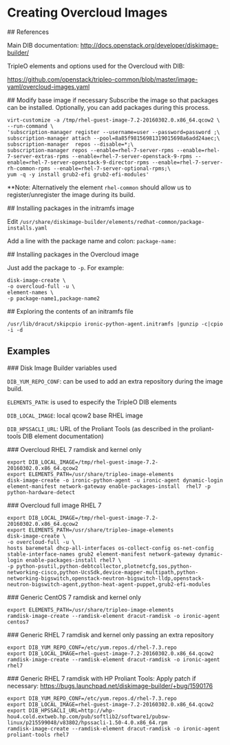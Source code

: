 # Creating Overcloud Images
## References

Main DIB documentation: http://docs.openstack.org/developer/diskimage-builder/

TripleO elements and options used for the Overcloud with DIB:

https://github.com/openstack/tripleo-common/blob/master/image-yaml/overcloud-images.yaml


## Modify base image if necessary
Subscribe the image so that packages can be installed. Optionally, you can add packages during this process.
```
virt-customize -a /tmp/rhel-guest-image-7.2-20160302.0.x86_64.qcow2 \
--run-command \
'subscription-manager register --username=user --password=password ;\
subscription-manager attach --pool=8a85f98156981319015698a6add24aec;\
subscription-manager  repos --disable=*;\
subscription-manager repos --enable=rhel-7-server-rpms --enable=rhel-7-server-extras-rpms --enable=rhel-7-server-openstack-9-rpms --enable=rhel-7-server-openstack-9-director-rpms --enable=rhel-7-server-rh-common-rpms --enable=rhel-7-server-optional-rpms;\
yum -q -y install grub2-efi grub2-efi-modules'
```

**Note: Alternatively the element ```rhel-common``` should allow us to register/unregister the image during its build.

## Installing packages in the initramfs image

Edit ```/usr/share/diskimage-builder/elements/redhat-common/package-installs.yaml```

Add a line with the package name and colon: ```package-name:```

## Installing packages in the Overcloud image

Just add the package to ```-p```. For example:

```
disk-image-create \
-o overcloud-full -u \
element-names \
-p package-name1,package-name2
```

## Exploring the contents of an initramfs file

```/usr/lib/dracut/skipcpio ironic-python-agent.initramfs |gunzip -c|cpio -i -d```

## Examples

### Disk Image Builder variables used

```DIB_YUM_REPO_CONF```: can be used to add an extra repository during the image build.

```ELEMENTS_PATH```: is used to especify the TripleO DIB elements

```DIB_LOCAL_IMAGE```: local qcow2 base RHEL image

```DIB_HPSSACLI_URL```: URL of the Proliant Tools (as described in the proliant-tools DIB element documentation)

### Overcloud RHEL 7 ramdisk and kernel only

```
export DIB_LOCAL_IMAGE=/tmp/rhel-guest-image-7.2-20160302.0.x86_64.qcow2
export ELEMENTS_PATH=/usr/share/tripleo-image-elements
disk-image-create -o ironic-python-agent -u ironic-agent dynamic-login element-manifest network-gateway enable-packages-install  rhel7 -p python-hardware-detect
```

### Overcloud full image RHEL 7 
```
export DIB_LOCAL_IMAGE=/tmp/rhel-guest-image-7.2-20160302.0.x86_64.qcow2
export ELEMENTS_PATH=/usr/share/tripleo-image-elements
disk-image-create \
-o overcloud-full -u \
hosts baremetal dhcp-all-interfaces os-collect-config os-net-config stable-interface-names grub2 element-manifest network-gateway dynamic-login enable-packages-install rhel7 \
-p python-psutil,python-debtcollector,plotnetcfg,sos,python-networking-cisco,python-UcsSdk,device-mapper-multipath,python-networking-bigswitch,openstack-neutron-bigswitch-lldp,openstack-neutron-bigswitch-agent,python-heat-agent-puppet,grub2-efi-modules
```
### Generic CentOS 7 ramdisk and kernel only
```
export ELEMENTS_PATH=/usr/share/tripleo-image-elements
ramdisk-image-create --ramdisk-element dracut-ramdisk -o ironic-agent centos7
```
### Generic RHEL 7 ramdisk and kernel only passing an extra repository
```
export DIB_YUM_REPO_CONF=/etc/yum.repos.d/rhel-7.3.repo
export DIB_LOCAL_IMAGE=rhel-guest-image-7.2-20160302.0.x86_64.qcow2
ramdisk-image-create --ramdisk-element dracut-ramdisk -o ironic-agent rhel7
```
### Generic RHEL 7 ramdisk with HP Proliant Tools:
Apply patch if necessary: https://bugs.launchpad.net/diskimage-builder/+bug/1590176
```
export DIB_YUM_REPO_CONF=/etc/yum.repos.d/rhel-7.3.repo
export DIB_LOCAL_IMAGE=rhel-guest-image-7.2-20160302.0.x86_64.qcow2
export DIB_HPSSACLI_URL=http://whp-hou4.cold.extweb.hp.com/pub/softlib2/software1/pubsw-linux/p215599048/v83802/hpssacli-1.50-4.0.x86_64.rpm
ramdisk-image-create --ramdisk-element dracut-ramdisk -o ironic-agent proliant-tools rhel7
```
